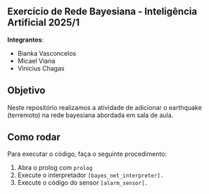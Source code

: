 ## Exercício de Rede Bayesiana - Inteligência Artificial 2025/1

**Integrantes**:
- Bianka Vasconcelos
- Micael Viana
- Vinicius Chagas

## Objetivo
Neste repositório realizamos a atividade de adicionar o earthquake (terremoto) na rede bayesiana abordada em sala de aula.

## Como rodar
Para executar o código, faça o seguinte procedimento:
1. Abra o prolog com `prolog`
2. Execute o interpretador `[bayes_net_interpreter].`
3. Execute o código do sensor `[alarm_sensor].`

